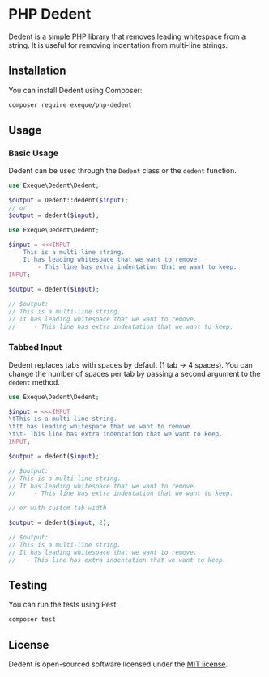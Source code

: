 # PHP Dedent

Dedent is a simple PHP library that removes leading whitespace from a string. It is useful for removing indentation from multi-line strings.

## Installation

You can install Dedent using Composer:

```bash
composer require exeque/php-dedent
```

## Usage

### Basic Usage
Dedent can be used through the `Dedent` class or the `dedent` function.

```php
use Exeque\Dedent\Dedent;

$output = Dedent::dedent($input);
// or
$output = dedent($input);
```

```php
use Exeque\Dedent\Dedent;

$input = <<<INPUT
    This is a multi-line string.
    It has leading whitespace that we want to remove.
        - This line has extra indentation that we want to keep.
INPUT;

$output = dedent($input);

// $output:
// This is a multi-line string.
// It has leading whitespace that we want to remove.
//     - This line has extra indentation that we want to keep.
```

### Tabbed Input
Dedent replaces tabs with spaces by default (1 tab -> 4 spaces). You can change the number of spaces per tab by passing a second argument to the `dedent` method.

```php
use Exeque\Dedent\Dedent;

$input = <<<INPUT
\tThis is a multi-line string.
\tIt has leading whitespace that we want to remove.
\t\t- This line has extra indentation that we want to keep.
INPUT;

$output = dedent($input);

// $output:
// This is a multi-line string.
// It has leading whitespace that we want to remove.
//     - This line has extra indentation that we want to keep.

// or with custom tab width

$output = dedent($input, 2);

// $output:
// This is a multi-line string.
// It has leading whitespace that we want to remove.
//   - This line has extra indentation that we want to keep.
```

## Testing

You can run the tests using Pest:

```bash
composer test
```

## License

Dedent is open-sourced software licensed under the [MIT license](LICENSE.md).